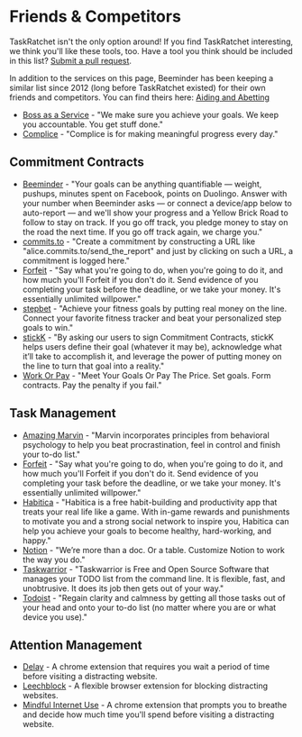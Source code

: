# Friends & Competitors

TaskRatchet isn't the only option around! If you find TaskRatchet interesting, we think you'll
like these tools, too. Have a tool you think should be included in this list? [Submit a pull request][1].

In addition to the services on this page, Beeminder has been keeping a similar list since 2012 (long before TaskRatchet existed) for their own friends and competitors. You can find theirs here: [Aiding and Abetting][2]

- [Boss as a Service](https://bossasaservice.life/) - "We make sure you achieve your goals. We keep you accountable. You get stuff done."
- [Complice](https://complice.co/) - "Complice is for making meaningful progress every day."

## Commitment Contracts

- [Beeminder](https://www.beeminder.com/home) - "Your goals can be anything quantifiable — weight, pushups, minutes
  spent on Facebook, points on Duolingo. Answer with your number when Beeminder asks — or connect a device/app below to
  auto-report — and we'll show your progress and a Yellow Brick Road to follow to stay on track. If you go off track, you
  pledge money to stay on the road the next time. If you go off track again, we charge you."
- [commits.to](http://commits.to/) - "Create a commitment by constructing a URL like "alice.commits.to/send_the_report"
  and just by clicking on such a URL, a commitment is logged here."
- [Forfeit](https://www.forfeit.app/) - "Say what you're going to do, when you're going to do it, and how much you'll Forfeit if you don't do it. Send evidence of you completing your task before the deadline, or we take your money. It's essentially unlimited willpower."
- [stepbet](https://waybetter.com/stepbet) - "Achieve your fitness goals by putting real money on the line. Connect your favorite fitness tracker and beat your personalized step goals to win."
- [stickK](https://www.stickk.com/) - "By asking our users to sign Commitment Contracts, stickK helps users define their
  goal (whatever it may be), acknowledge what it’ll take to accomplish it, and leverage the power of putting money on the
  line to turn that goal into a reality."
- [Work Or Pay](https://www.workorpay.com/) - "Meet Your Goals Or Pay The Price. Set goals. Form contracts. Pay the penalty if you fail."

## Task Management

- [Amazing Marvin](https://amazingmarvin.com/) - "Marvin incorporates principles from behavioral psychology to help you
  beat procrastination, feel in control and finish your to-do list."
- [Forfeit](https://www.forfeit.app/) - "Say what you're going to do, when you're going to do it, and how much you'll Forfeit if you don't do it. Send evidence of you completing your task before the deadline, or we take your money. It's essentially unlimited willpower."
- [Habitica](https://habitica.com/static/home) - "Habitica is a free habit-building and productivity app that treats your real life like a game. With in-game rewards and punishments to motivate you and a strong social network to inspire you, Habitica can help you achieve your goals to become healthy, hard-working, and happy."
- [Notion](https://www.notion.so/product) - "We’re more than a doc. Or a table. Customize Notion to work the way you do."
- [Taskwarrior](https://taskwarrior.org/) - "Taskwarrior is Free and Open Source Software that manages your TODO list
  from the command line. It is flexible, fast, and unobtrusive. It does its job then gets out of your way."
- [Todoist](https://todoist.com/) - "Regain clarity and calmness by getting all those tasks out of your head and onto
  your to-do list (no matter where you are or what device you use)."

## Attention Management

- [Delay](https://chrome.google.com/webstore/detail/delay/fbhbfbladmbgakfkccbfjpbabagjcmid) - A chrome extension that requires you wait a period of time before visiting a distracting website.
- [Leechblock](https://www.proginosko.com/leechblock/) - A flexible browser extension for blocking distracting websites.
- [Mindful Internet Use](https://mindfulinternetuse.com/) - A chrome extension that prompts you to breathe and decide how much time you'll spend before visiting a distracting website.

[1]: https://github.com/narthur/taskratchet-docs/edit/master/friends.md
[2]: https://blog.beeminder.com/competitors/

